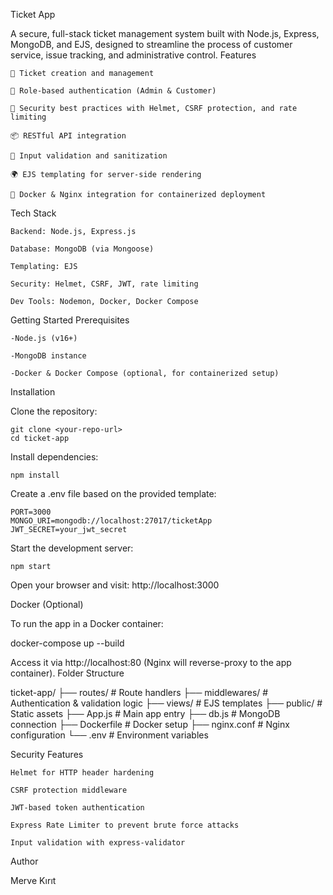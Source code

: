 Ticket App

A secure, full-stack ticket management system built with Node.js, Express, MongoDB, and EJS, designed to streamline the process of customer service, issue tracking, and administrative control.
Features

    🧾 Ticket creation and management

    👥 Role-based authentication (Admin & Customer)

    🔐 Security best practices with Helmet, CSRF protection, and rate limiting

    📦 RESTful API integration

    🧪 Input validation and sanitization

    🌍 EJS templating for server-side rendering

    🐳 Docker & Nginx integration for containerized deployment

Tech Stack

    Backend: Node.js, Express.js

    Database: MongoDB (via Mongoose)

    Templating: EJS

    Security: Helmet, CSRF, JWT, rate limiting

    Dev Tools: Nodemon, Docker, Docker Compose

Getting Started
Prerequisites

    -Node.js (v16+)

    -MongoDB instance

    -Docker & Docker Compose (optional, for containerized setup)

Installation

Clone the repository:

    git clone <your-repo-url>
    cd ticket-app

Install dependencies:

    npm install

Create a .env file based on the provided template:

    PORT=3000
    MONGO_URI=mongodb://localhost:27017/ticketApp
    JWT_SECRET=your_jwt_secret

Start the development server:

    npm start
    
Open your browser and visit: http://localhost:3000

Docker (Optional)

To run the app in a Docker container:

docker-compose up --build

Access it via http://localhost:80 (Nginx will reverse-proxy to the app container).
Folder Structure

ticket-app/
├── routes/             # Route handlers
├── middlewares/        # Authentication & validation logic
├── views/              # EJS templates
├── public/             # Static assets
├── App.js              # Main app entry
├── db.js               # MongoDB connection
├── Dockerfile          # Docker setup
├── nginx.conf          # Nginx configuration
└── .env                # Environment variables

Security Features

    Helmet for HTTP header hardening

    CSRF protection middleware

    JWT-based token authentication

    Express Rate Limiter to prevent brute force attacks

    Input validation with express-validator

Author

Merve Kırıt

